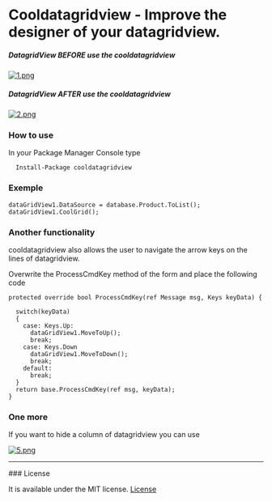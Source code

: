 # Cooldatagridview - Improve the designer of your datagridview.
##### DatagridView BEFORE use the cooldatagridview

[![1.png](https://s15.postimg.org/irxdzqtln/image.png)](https://postimg.org/image/amfc1l5cn/)

##### DatagridView AFTER use the cooldatagridview

[![2.png](https://s15.postimg.org/5z99zthzv/image.png)](https://postimg.org/image/ufrfuaiqf/)

### How to use
 In your Package Manager Console type 
```
  Install-Package cooldatagridview
```
### Exemple
```
dataGridView1.DataSource = database.Product.ToList();
dataGridView1.CoolGrid();
```

### Another functionality
cooldatagridview also allows the user to navigate the arrow keys on the lines of datagridview.

Overwrite the ProcessCmdKey method of the form and place the following code
```
protected override bool ProcessCmdKey(ref Message msg, Keys keyData) {
       
  switch(keyData)
  {
    case: Keys.Up:
	  dataGridView1.MoveToUp();
	  break;
    case: Keys.Down
	  dataGridView1.MoveToDown();
	  break;
    default:
	  break;
  }
  return base.ProcessCmdKey(ref msg, keyData);
}
```

### One more
If you want to hide a column of datagridview you can use

[![5.png](https://s15.postimg.org/tmeu1ocpn/image.png)](https://postimg.org/image/6ky8vxd1z/)
<hr>
### License

It is available under the MIT license.
[License](https://opensource.org/licenses/mit-license.php)



